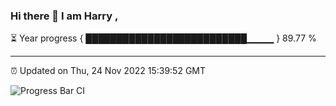 ### Hi there 👋 I am Harry , 

⏳ Year progress { ██████████████████████████▁▁▁▁ } 89.77 %

---

⏰ Updated on Thu, 24 Nov 2022 15:39:52 GMT

![Progress Bar CI](https://github.com/duykhang68/duykhang68/workflows/Progress%20Bar%20CI/badge.svg)
